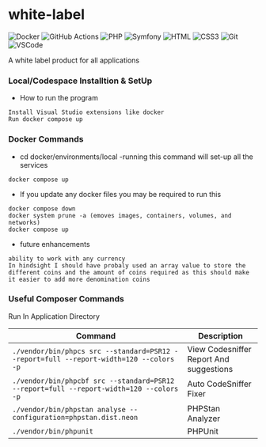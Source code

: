 # white-label

![Docker](https://img.shields.io/badge/docker-%230db7ed.svg?style=for-the-badge&logo=docker&logoColor=white)
![GitHub Actions](https://img.shields.io/badge/github%20actions-%232671E5.svg?style=for-the-badge&logo=githubactions&logoColor=white)
![PHP](https://img.shields.io/badge/php-%23777BB4.svg?style=for-the-badge&logo=php&logoColor=white)
![Symfony](https://img.shields.io/badge/symfony-%23000000.svg?style=for-the-badge&logo=symfony&logoColor=white)
![HTML](https://img.shields.io/badge/HTML5-E34F26?style=for-the-badge&logo=html5&logoColor=white)
![CSS3](https://img.shields.io/badge/CSS3-1572B6?style=for-the-badge&logo=css3&logoColor=white)
![Git](https://img.shields.io/badge/Git-F05032?style=for-the-badge&logo=git&logoColor=white)
![VSCode](https://img.shields.io/badge/Visual_Studio-0078d7?style=for-the-badge&logo=visual%20studio&logoColor=white)

A white label product for all applications

### Local/Codespace Installtion & SetUp
* How to run the program
```
Install Visual Studio extensions like docker
Run docker compose up
```

### Docker Commands
* cd docker/environments/local -running this command will set-up all the services
```
docker compose up
```

* If you update any docker files you may be required to run this
```
docker compose down
docker system prune -a (emoves images, containers, volumes, and networks)
docker compose up
```

* future enhancements
```
ability to work with any currency
In hindsight I should have probaly used an array value to store the different coins and the amount of coins required as this should make it easier to add more denomination coins
```

### Useful Composer Commands
Run In Application Directory

| Command | Description |
| ------ | ------ |
| ``` ./vendor/bin/phpcs src --standard=PSR12 --report=full --report-width=120 --colors -p ```      | View Codesniffer Report And suggestions |
| ``` ./vendor/bin/phpcbf src --standard=PSR12 --report=full --report-width=120 --colors -p ```     | Auto CodeSniffer Fixer |
| ``` ./vendor/bin/phpstan analyse --configuration=phpstan.dist.neon ```                            | PHPStan Analyzer |
| ``` ./vendor/bin/phpunit ```                                                                      | PHPUnit |


